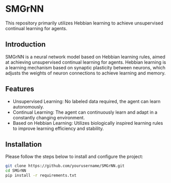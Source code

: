 # SMGrNN

This repository primarily utilizes Hebbian learning to achieve unsupervised continual learning for agents.

## Introduction

SMGrNN is a neural network model based on Hebbian learning rules, aimed at achieving unsupervised continual learning for agents. Hebbian learning is a learning mechanism based on synaptic plasticity between neurons, which adjusts the weights of neuron connections to achieve learning and memory.

## Features

- Unsupervised Learning: No labeled data required, the agent can learn autonomously.
- Continual Learning: The agent can continuously learn and adapt in a constantly changing environment.
- Based on Hebbian Learning: Utilizes biologically inspired learning rules to improve learning efficiency and stability.

## Installation

Please follow the steps below to install and configure the project:

```bash
git clone https://github.com/yourusername/SMGrNN.git
cd SMGrNN
pip install -r requirements.txt
```

